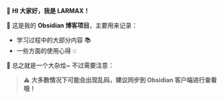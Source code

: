 
👋 **HI 大家好，我是 LARMAX！**  


📝 这是我的 **Obsidian 博客项目**，主要用来记录：  
- 学习过程中的大部分内容 📚  
- 一些方面的使用心得 💡  


🍲 总之就是一个大杂烩~ 不过需要注意：  

> ⚠️ **大多数情况下可能会出现乱码，建议同步到 Obsidian 客户端进行查看哦！**

